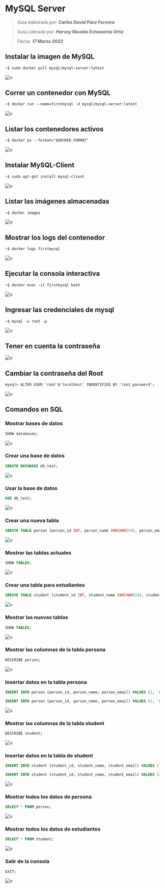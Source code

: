 # MySQL Server

> Guía elaborada por: ***Carlos David Páez Ferreira***
>
> Guía Liderada por: ***Harvey Nicolás Echavarria Ortiz***
>
> Fecha: ***17 Marzo 2022***

## Instalar la imagen de MySQL

```txt
~$ sudo docker pull mysql/mysql-server:latest
```

![v](doc/01.png)

## Correr un contenedor con MySQL

```txt
~$ docker run --name=firstmysql -d mysql/mysql-server:latest
```

![v](doc/02.png)

## Listar los contenedores activos

```txt
~$ docker ps --format="$DOCKER_FORMAT"
```

![v](doc/03.png)

## Instalar MySQL-Client

```txt
~$ sudo apt-get install mysql-client
```

![v](doc/04.png)

## Listar las imágenes almacenadas

```txt
~$ docker images
```

![v](doc/05.png)

## Mostrar los logs del contenedor

```txt
~$ docker logs firstmysql
```

![v](doc/06.png)

## Ejecutar la consola interactiva

```txt
~$ docker exec -it firstmysql bash
```

![v](doc/07.png)

## Ingresar las credenciales de mysql

```txt
~$ mysql -u root -p
```

![v](doc/08.png)

## Tener en cuenta la contraseña

![v](doc/09.png)

## Cambiar la contraseña del Root

```txt
mysql> ALTER USER 'root'@'localhost' INDENTIFIED BY 'root_password';
```

![v](doc/10.png)

## Comandos en SQL

### Mostrar bases de datos

```sql
SHOW databases;
```

![v](doc/11.png)

### Crear una base de datos

```sql
CREATE DATABASE db_test;
```

![v](doc/12.png)

### Usar la base de datos

```sql
USE db_test;
```

![v](doc/13.png)

### Crear una nueva tabla

```sql
CREATE TABLE person (person_id INT, person_name VARCHAR(50), person_email VARCHAR(50));
```

![v](doc/14.png)

### Mostrar las tablas actuales

```sql
SHOW TABLES;
```

![v](doc/15.png)

### Crear una tabla para estudiantes

```sql
CREATE TABLE student (student_id INT, student_name VARCHAR(50), student_email VARCHAR(50));
```

![v](doc/16.png)

### Mostrar las nuevas tablas

```sql
SHOW TABLES;
```

![v](doc/17.png)

### Mostrar las columnas de la tabla persona

```sql
DESCRIBE person;
```

![v](doc/18.png)

### Insertar datos en la tabla persona

```sql
INSERT INTO person (person_id, person_name, person_email) VALUES (1, 'Persona 1', 'correo1');
```

```sql
INSERT INTO person (person_id, person_name, person_email) VALUES (2, 'Persona 2', 'correo2');
```

![v](doc/19.png)

### Mostrar las columnas de la tabla student

```sql
DESCRIBE student;
```

![v](doc/20.png)

### Insertar datos en la tabla de student

```sql
INSERT INTO student (student_id, student_name, student_email) VALUES (1, 'Estudiante 1', 'correo1');
```

```sql
INSERT INTO student (student_id, student_name, student_email) VALUES (2, 'Estudiante 2', 'correo2');
```

![v](doc/21.png)

### Mostrar todos los datos de persona

```sql
SELECT * FROM person;
```

![v](doc/22.png)

### Mostrar todos los datos de estudiantes

```sql
SELECT * FROM student;
```

![v](doc/23.png)

### Salir de la consola

```sql
EXIT;
```

![v](doc/24.png)
